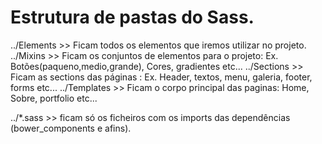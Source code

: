 # Estrutura de pastas do Sass.

../Elements >> Ficam todos os elementos que iremos utilizar no projeto.
../Mixins >> Ficam os conjuntos de elementos para o projeto: Ex. Botões(paqueno,medio,grande), Cores, gradientes etc...
../Sections >> Ficam as sections das páginas : Ex. Header, textos, menu, galeria, footer, forms etc...
../Templates >> Ficam o corpo principal das paginas: Home, Sobre, portfolio etc...

../*.sass >> ficam só os ficheiros com os imports das dependências (bower_components e afins).
